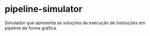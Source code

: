 # pipeline-simulator
Simulador que apresenta as soluções da execução de instruções em pipeline de forma gráfica. 
